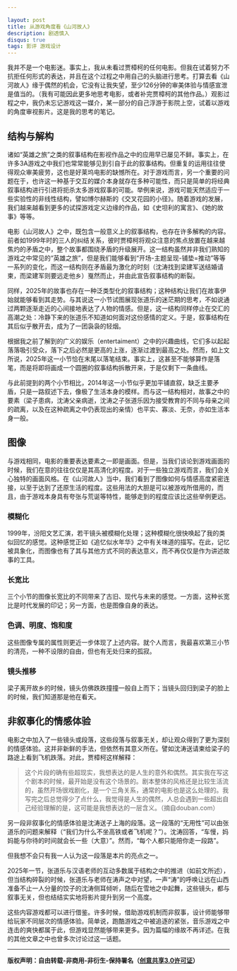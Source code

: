 ```yaml
---

layout: post
title: 从游戏角度看《山河故人》
description: 剧透慎入
disqus: true
tags: 影评 游戏设计
---
```


我并不是一个电影迷。事实上，我从未看过贾樟柯的任何电影。但我在试着努力不抗拒任何形式的表达，并且在这个过程之中用自己的头脑进行思考。打算去看《山河故人》缘于偶然的机会，它没有让我失望，至少126分钟的审美体验与情感宣泄是值当的。（我有可能因此更多地思考电影，或者补完贾樟柯的其他作品。）观影过程之中，我仍未忘记游戏这一媒介，某一部分的自己浮游于影院上空，试着以游戏的角度审视影片。这是我的思考的笔记。

## 结构与解构

诸如“英雄之旅”之类的叙事结构在影视作品之中的应用早已屡见不鲜。事实上，在许多3A游戏之中我们也常常能够见到引自于此的叙事结构。但重复的运用往往使得观众审美疲劳，这也是好莱坞电影的缺憾所在。对于游戏而言，另一个重要的问题在于，也许这一种基于交互的媒介本身就存在多种可能性，而只是简单的将经典叙事结构进行引进将扼杀太多游戏叙事的可能。举例来说，游戏可能天然适应于一些实验性的非线性结构，譬如博尔赫斯的《交叉花园的小径》。随着游戏的发展，我们越来越看到更多的试探游戏定义边缘的作品，如《史坦利的寓言》、《她的故事》等等。

电影《山河故人》之中，既包含一般意义上的叙事结构，也存在许多解构的内容。前者如1999年时的三人的纠结关系，彼时贾樟柯将观众注意的焦点放置在越来越焦灼的矛盾之中，整个故事都围绕矛盾的升级展开。这一结构虽然并非我们熟知的游戏之中常见的“英雄之旅”，但是我们能够看到“开场-主题呈现-铺垫=推动”等等一系列的变化，而这一结构则在矛盾最为激化的时刻（沈涛找到梁建军送结婚请柬，而梁建军则要远走他乡）戛然而止，并由此宣告叙事结构的断裂。

同样，2025年的故事也存在一种泛类型化的叙事结构；这种结构让我们在故事伊始就能够看到其走势。与其说这一小节试图展现张道乐的迷茫期的思考，不如说通过两颗逐渐走近的心间接地表达了人物的情感。但是，这一结构同样停止在交汇的高潮之处：冷静下来的张道乐不知道如何面对这份感情的定义。于是，叙事结构在其后似乎散开去，成为了一团袅袅的轻烟。

根据我之前了解到的广义的娱乐（entertaiment）之中的兴趣曲线，它们多以起起落落吸引受众，落下之后必然是更高的上涨，逐渐过渡到最高之处。然而，如上文所说，2025年这一小节恰在末尾以落笔结束。事实上，这甚至不能够算作是落笔，而是将即将画成一个圆圈的叙事结构拆散开来，于是仅剩下一条曲线。

与此前提到的两个小节相比，2014年这一小节似乎更加平铺直叙，缺乏主要矛盾，只是一路叙述下去，像极了生活本身的模样。而与这一结构相对，故事之中的要素（梁子患病，沈涛父亲病逝，沈涛之子张道乐因为接受教育的不同与母亲之间的疏离，以及在这种疏离之中仍表现出的亲情）也平实、寡淡、无奈，亦如生活本身一般。

## 图像

与游戏相同，电影的重要表达要素之一即是画面。但是，当我们谈论到游戏画面的时候，我们在意的往往仅仅是其高清化的程度。对于一些独立游戏而言，我们会关心独特的画面风格。在《山河故人》当中，我们看到了图像如何与情感高度紧密连接，以至于达到了还原生活的程度。这些用法的大胆是可以被游戏所借用的，而且，由于游戏本身具有夸张与荒诞等特性，能够走到的程度应该比这些举例更远。

### 模糊化

1999年，汾阳文艺汇演，若干镜头被模糊化处理；这种模糊化很快唤起了我的类似回忆的感觉。这种感觉正如《追忆似水年华》之中有关味道的描写。在此，记忆被具象化，而图像也有了其与其他方式不同的表达意义，而不再仅仅是作为讲述故事的工具。

### 长宽比

三个小节的图像长宽比的不同带来了古旧、现代与未来的感觉。一方面，这种长宽比是时代发展的印记；另一方面，也是图像自身的表达。

### 色调、明度、饱和度

这些图像专属的属性则更近一步体现了上述内容。就个人而言，我最喜欢第三小节的清亮，一种不设限的自由，但也有无处归来的孤寂。

### 镜头推移

梁子离开故乡的时候，镜头仿佛跌跌撞撞一般自上而下；当镜头回归到梁子的脸上的时候，我们知道那是他在看天。

## 非叙事化的情感体验

电影之中加入了一些镜头或段落，这些段落与叙事无关，却让观众得到了更为深刻的情感体验。这并非新鲜的手法，但依然有其意义所在。譬如沈涛送请柬给梁子的路途上看到飞机跌落。对此，贾樟柯这样解释：

> 这个片段的确有些超现实，我想表达的是人生的意外和偶然。其实我在写这个剧本的时候，最开始是没有这个场景的。剧本整体的风格还是比较生活流的，虽然开场很戏剧化，是一个三角关系，通常的电影也是这么处理的。我写完之后总觉得少了点什么，我觉得是人生的偶然，人总会遇到一些超出自己经验理解的是，这可能是我想表达的一层含义。（摘自douban.com）

另一段非叙事化的情感体验是沈涛送子上海的段落。这一段落的“无用性”可以由张道乐的问题来解释（“我们为什么不坐高铁或者飞机呢？”）。沈涛回答，“车慢，妈妈能与你待的时间就会长一些（大意）”。然而，“每个人都只能陪你走一段路”。

但我想不会只有我一人认为这一段落是本片的亮点之一。

2025年一节，张道乐与汉语老师的互动多数属于结构之中的推进（如前文所述），但当结构碎裂的时候，张道乐与老师在涛声之中对望，一声“涛”的呼唤让远在山西准备不止一人分量的饺子的沈涛侧耳倾听，随后在雪地之中起舞，这些镜头，都与叙事无关，但也结结实实地将影片提升到另一个高度。

这些内容游戏都可以进行借鉴。许多时候，借助游戏机制而非叙事，设计师能够带给玩家不同层次的情感体验。简单说，跑酷游戏之中被追逐的紧张，音乐游戏之中连击的爽快都属于此，但游戏显然能够带来更多。因为篇幅的缘故不再详述。在我的其他文章之中也曾多次讨论过这一话题。

---
**版权声明：自由转载-非商用-非衍生-保持署名（[创意共享3.0许可证](https://creativecommons.org/licenses/by-nc-nd/3.0/deed.zh)）**
